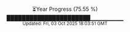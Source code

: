 <p align="center">
⏳Year Progress (75.55 %)<br>
██████████████████████▁▁▁▁▁▁▁▁ <br>
<sub>Updated: Fri, 03 Oct 2025 18:03:51 GMT</sub>
</p>

